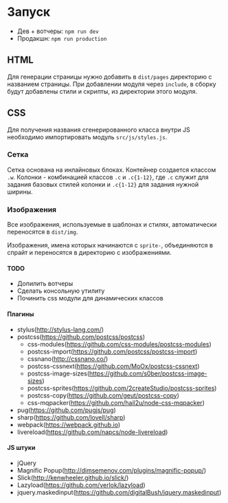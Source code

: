 # Запуск
- Дев + вотчеры: `npm run dev`
- Продакшн: `npm run production`

## HTML
Для генерации страницы нужно добавить в `dist/pages` директорию с 
названием страницы. При добавлении модуля через `include`, в сборку 
будут добавлены стили и скрипты, из директории этого модуля.

## CSS
Для получения названия сгенерированного класса внутри JS необходимо
импортировать модуль `src/js/styles.js`.

### Сетка
Сетка основана на инлайновых блоках. Контейнер создается классом `.w`.
Колонки - комбинацией классов `.c` и `.c{1-12}`, где `.c` служит для задания
базовых стилей колонки и `.c{1-12}` для задания нужной ширины.

### Изображения
Все изображения, используемые в шаблонах и стилях, автоматически 
переносятся в `dist/img`. 

Изображения, имена которых начинаются с `sprite-`, объединяются в спрайт
и переносятся в директорию с изображениями.

#### TODO
- Допилить вотчеры
- Сделать консольную утилиту
- Починить css модули для динамических классов

#### Плагины
- stylus(http://stylus-lang.com/)
- postcss(https://github.com/postcss/postcss)
    - css-modules(https://github.com/css-modules/postcss-modules)
    - postcss-import(https://github.com/postcss/postcss-import)
    - cssnano(http://cssnano.co/)
    - postcss-cssnext(https://github.com/MoOx/postcss-cssnext)
    - postcss-image-sizes(https://github.com/s0ber/postcss-image-sizes)
    - postcss-sprites(https://github.com/2createStudio/postcss-sprites)
    - postcss-copy(https://github.com/geut/postcss-copy)
    - css-mqpacker(https://github.com/hail2u/node-css-mqpacker)
- pug(https://github.com/pugjs/pug)
- sharp(https://github.com/lovell/sharp)
- webpack(https://webpack.github.io)
- livereload(https://github.com/napcs/node-livereload)

#### JS штуки
- jQuery
- Magnific Popup(http://dimsemenov.com/plugins/magnific-popup/)
- Slick(http://kenwheeler.github.io/slick/)
- Lazyload(https://github.com/verlok/lazyload)
- jquery.maskedinput(https://github.com/digitalBush/jquery.maskedinput)